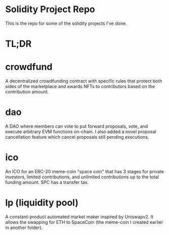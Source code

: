 # Solidity Project Repo

This is the repo for some of the solidity projects I've done.

# TL;DR

# crowdfund
A decentralized crowdfunding contract with specific rules that protect both sides of the marketplace and awards NFTs to contributors based on the contribution amount.

# dao
A DAO where members can vote to put forward proposals, vote, and execute arbitrary EVM functions on-chain. I also added a novel proposal cancellation feature which cancel proposals still pending executions.

# ico
An ICO for an ERC-20 meme-coin "space coin" that has 3 stages for private investors, limited contributions, and unlimited contributions up to the total funding amount. SPC has a transfer tax.

# lp (liquidity pool)
A constant-product automated market maker inspired by Uniswapv2. It allows the swapping for ETH to SpaceCoin (the meme-coin I created earlier in another folder).